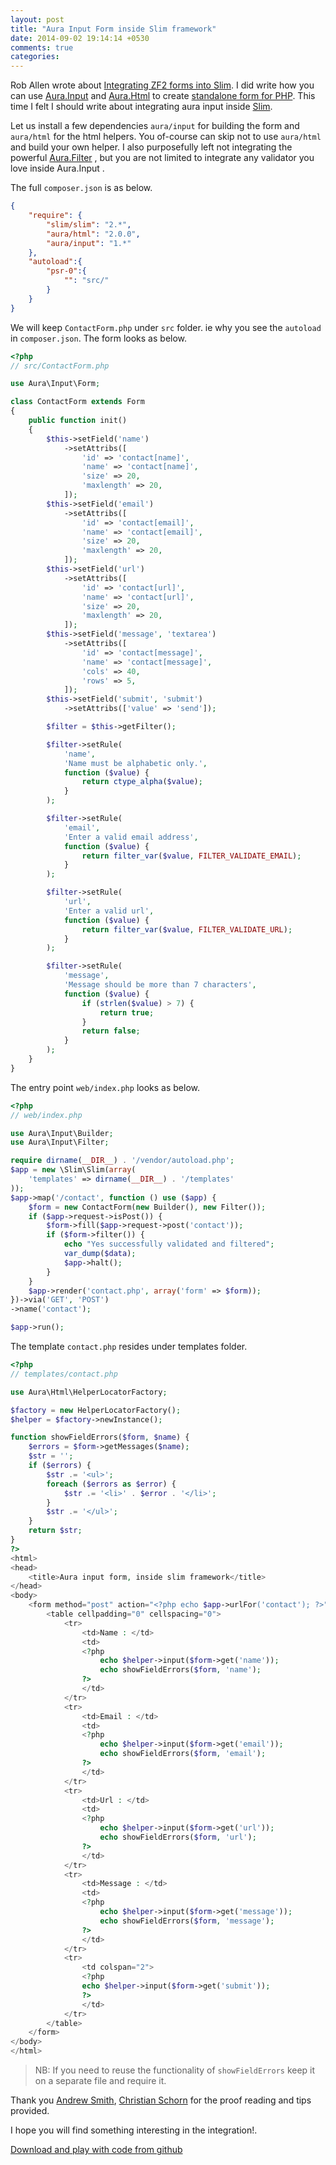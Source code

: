 ```yaml
---
layout: post
title: "Aura Input Form inside Slim framework"
date: 2014-09-02 19:14:14 +0530
comments: true
categories: 
---
```


Rob Allen wrote about [Integrating ZF2 forms into Slim](http://akrabat.com/zend-framework-2/integrating-zf2-forms-into-slim/).
I did write how you can use [Aura.Input](https://github.com/auraphp/Aura.Input/tree/develop) and [Aura.Html](https://github.com/auraphp/Aura.Html) to create [standalone form for PHP](http://harikt.com/phpform/).
This time I felt I should write about integrating aura input inside [Slim](http://slimframework.com/).

Let us install a few dependencies `aura/input` for building the form and
`aura/html` for the html helpers. You of-course can skip not to use `aura/html`
and build your own helper. I also purposefully left not integrating the powerful 
[Aura.Filter](https://github.com/auraphp/Aura.Filter/tree/develop) , but you 
are not limited to integrate any validator you love inside Aura.Input .

The full `composer.json` is as below.

```json
{
    "require": {
        "slim/slim": "2.*",
        "aura/html": "2.0.0",
        "aura/input": "1.*"
    },
    "autoload":{
        "psr-0":{
            "": "src/"
        }
    }
}
```

We will keep `ContactForm.php` under `src` folder. ie why you see the
`autoload` in `composer.json`. The form looks as below.

```php
<?php
// src/ContactForm.php

use Aura\Input\Form;

class ContactForm extends Form
{
    public function init()
    {
        $this->setField('name')
            ->setAttribs([
                'id' => 'contact[name]',
                'name' => 'contact[name]',
                'size' => 20,
                'maxlength' => 20,
            ]);
        $this->setField('email')
            ->setAttribs([
                'id' => 'contact[email]',
                'name' => 'contact[email]',
                'size' => 20,
                'maxlength' => 20,
            ]);
        $this->setField('url')
            ->setAttribs([
                'id' => 'contact[url]',
                'name' => 'contact[url]',
                'size' => 20,
                'maxlength' => 20,
            ]);
        $this->setField('message', 'textarea')
            ->setAttribs([
                'id' => 'contact[message]',
                'name' => 'contact[message]',
                'cols' => 40,
                'rows' => 5,
            ]);
        $this->setField('submit', 'submit')
            ->setAttribs(['value' => 'send']);

        $filter = $this->getFilter();

        $filter->setRule(
            'name',
            'Name must be alphabetic only.',
            function ($value) {
                return ctype_alpha($value);
            }
        );

        $filter->setRule(
            'email',
            'Enter a valid email address',
            function ($value) {
                return filter_var($value, FILTER_VALIDATE_EMAIL);
            }
        );

        $filter->setRule(
            'url',
            'Enter a valid url',
            function ($value) {
                return filter_var($value, FILTER_VALIDATE_URL);
            }
        );

        $filter->setRule(
            'message',
            'Message should be more than 7 characters',
            function ($value) {
                if (strlen($value) > 7) {
                    return true;
                }
                return false;
            }
        );
    }
}
```

The entry point `web/index.php` looks as below.

```php
<?php
// web/index.php

use Aura\Input\Builder;
use Aura\Input\Filter;

require dirname(__DIR__) . '/vendor/autoload.php';
$app = new \Slim\Slim(array(
    'templates' => dirname(__DIR__) . '/templates'
));
$app->map('/contact', function () use ($app) {
    $form = new ContactForm(new Builder(), new Filter());
    if ($app->request->isPost()) {
        $form->fill($app->request->post('contact'));
        if ($form->filter()) {
            echo "Yes successfully validated and filtered";
            var_dump($data);
            $app->halt();
        }
    }
    $app->render('contact.php', array('form' => $form));
})->via('GET', 'POST')
->name('contact');

$app->run();
```

The template `contact.php` resides under templates folder.

```php
<?php
// templates/contact.php

use Aura\Html\HelperLocatorFactory;

$factory = new HelperLocatorFactory();
$helper = $factory->newInstance();

function showFieldErrors($form, $name) {
    $errors = $form->getMessages($name);
    $str = '';
    if ($errors) {
        $str .= '<ul>';
        foreach ($errors as $error) {
            $str .= '<li>' . $error . '</li>';
        }
        $str .= '</ul>';
    }
    return $str;
}
?>
<html>
<head>
    <title>Aura input form, inside slim framework</title>
</head>
<body>
    <form method="post" action="<?php echo $app->urlFor('contact'); ?>" enctype="multipart/form-data" >
        <table cellpadding="0" cellspacing="0">
            <tr>
                <td>Name : </td>
                <td>
                <?php
                    echo $helper->input($form->get('name'));
                    echo showFieldErrors($form, 'name');
                ?>
                </td>
            </tr>
            <tr>
                <td>Email : </td>
                <td>
                <?php
                    echo $helper->input($form->get('email'));
                    echo showFieldErrors($form, 'email');
                ?>
                </td>
            </tr>
            <tr>
                <td>Url : </td>
                <td>
                <?php
                    echo $helper->input($form->get('url'));
                    echo showFieldErrors($form, 'url');
                ?>
                </td>
            </tr>
            <tr>
                <td>Message : </td>
                <td>
                <?php
                    echo $helper->input($form->get('message'));
                    echo showFieldErrors($form, 'message');
                ?>
                </td>
            </tr>
            <tr>
                <td colspan="2">
                <?php
                echo $helper->input($form->get('submit'));
                ?>
                </td>
            </tr>
        </table>
    </form>
</body>
</html>
```

> NB: If you need to reuse the functionality of `showFieldErrors` keep it on a separate file and require it.

Thank you [Andrew Smith](https://twitter.com/silentworks), [Christian Schorn](https://twitter.com/cschorn) for the proof reading and tips provided. 

I hope you will find something interesting in the integration!.

[Download and play with code from github](https://github.com/harikt/slim-aura-form)
